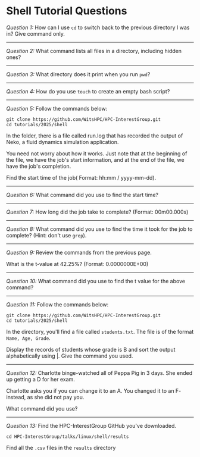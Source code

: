 # Shell Tutorial Questions

*Question 1:* How can I use `cd` to switch back to the previous directory I was in? Give command only.

---

*Question 2:* What command lists all files in a directory, including hidden ones?

---

*Question 3:* What directory does it print when you run `pwd`?

---

*Question 4:* How do you use `touch` to create an empty bash script?

---

*Question 5:* 
Follow the commands below:
```
git clone https://github.com/WitsHPC/HPC-InterestGroup.git
cd tutorials/2025/shell
```

In the folder, there is a file called run.log that has recorded the output of Neko, a fluid dynamics simulation application.
 
You need not worry about how it works. Just note that at the beginning of the file, we have the job's start information, and at the end of the file, we have the job's completion. 

Find the start time of the job( Format: hh:mm / yyyy-mm-dd).

---

*Question 6:* What command did you use to find the start time?

---

*Question 7:* How long did the job take to complete? (Format: 00m00.000s)

---

*Question 8:* What command did you use to find the time it took for the job to complete? (Hint: don't use `grep`).

---

*Question 9:* Review the commands from the previous page.

What is the t-value at 42.25%? (Format: 0.0000000E+00)

---

*Question 10:* What command did you use to find the t value for the above command?

---

*Question 11:* 
Follow the commands below:
```
git clone https://github.com/WitsHPC/HPC-InterestGroup.git
cd tutorials/2025/shell
```
 
In the directory, you'll find a file called `students.txt`. The file is of the format `Name, Age, Grade`.

Display the records of students whose grade is B and sort the output alphabetically using |. Give the command you used.

---

*Question 12:*
Charlotte binge-watched all of Peppa Pig in 3 days. She ended up getting a D for her exam. 

Charlotte asks you if you can change it to an A. You changed it to an F- instead, as she did not pay you.

What command did you use?

---

*Question 13:*
Find the HPC-InterestGroup GitHub you've downloaded.

```
cd HPC-InterestGroup/talks/linux/shell/results
```

Find all the `.csv` files in the `results` directory
